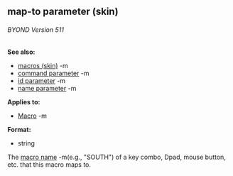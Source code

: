 ## map-to parameter (skin) 
###### BYOND Version 511
**See also:**
*   [macros (skin)](/ref/%7Bskin%7D/macros.md) -m
*   [command parameter](/ref/%7Bskin%7D/param/command.md) -m
*   [id parameter](/ref/%7Bskin%7D/param/id.md) -m
*   [name parameter](/ref/%7Bskin%7D/param/name.md) -m
<!-- -->
**Applies to:**
*   [Macro](/ref/%7Bskin%7D/control/macro.md) -m
<!-- -->
**Format:**
*   string


The [macro name](/ref/%7Bskin%7D/macros.md) -m(e.g., \"SOUTH\") of a
key combo, Dpad, mouse button, etc. that this macro maps to.
